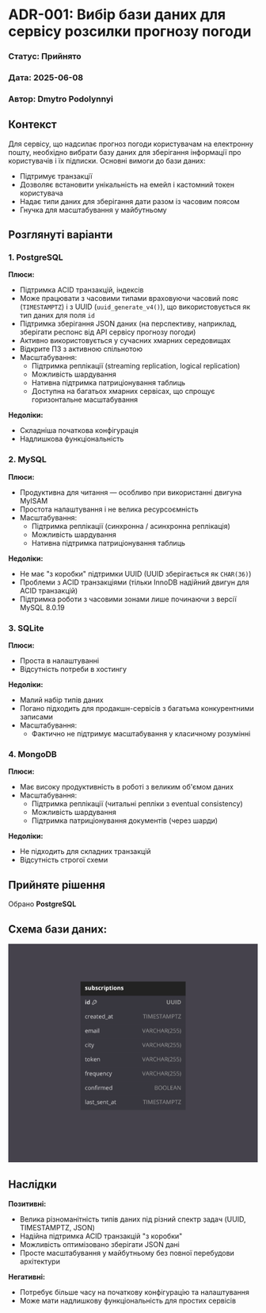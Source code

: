 # ADR-001: Вибір бази даних для сервісу розсилки прогнозу погоди

### Статус: Прийнято
### Дата: 2025-06-08
### Автор: Dmytro Podolynnyi

## Контекст

Для сервісу, що надсилає прогноз погоди користувачам на електронну пошту, необхідно вибрати базу даних для зберігання інформації про користувачів і їх підписки. Основні вимоги до бази даних:
- Підтримує транзакції
- Дозволяє встановити унікальність на емейл і кастомний токен користувача
- Надає типи даних для зберігання дати разом із часовим поясом
- Гнучка для масштабування у майбутньому

## Розглянуті варіанти

### 1. PostgreSQL
**Плюси:**
- Підтримка ACID транзакцій, індексів
- Може працювати з часовими типами враховуючи часовий пояс (`TIMESTAMPTZ`) і з UUID (`uuid_generate_v4()`), що використовується як тип даних для поля `id`
- Підтримка зберігання JSON даних (на перспективу, наприклад, зберігати респонс від API сервісу прогнозу погоди)
- Активно використовується у сучасних хмарних середовищах
- Відкрите ПЗ з активною спільнотою
- Масштабування:
  - Підтримка реплікації (streaming replication, logical replication)
  - Можливість шардування 
  - Нативна підтримка патриціонування таблиць
  - Доступна на багатьох хмарних сервісах, що спрощує горизонтальне масштабування

**Недоліки:** 
- Складніша початкова конфігурація
- Надлишкова функціональність

### 2. MySQL
**Плюси:**
- Продуктивна для читання — особливо при використанні двигуна MyISAM
- Простота налаштування і не велика ресурсоємність
- Масштабування:
    - Підтримка реплікації (синхронна / асинхронна реплікація)
    - Можливість шардування
    - Нативна підтримка патриціонування таблиць

**Недоліки:**
- Не має "з коробки" підтримки UUID (UUID зберігається як `CHAR(36)`)
- Проблеми з ACID транзакціями (тільки InnoDB надійний двигун для ACID транзакцій)
- Підтримка роботи з часовими зонами лише починаючи з версії MySQL 8.0.19

### 3. SQLite
**Плюси:**
- Проста в налаштуванні
- Відсутність потреби в хостингу

**Недоліки:**
- Малий набір типів даних
- Погано підходить для продакшн-сервісів з багатьма конкурентними записами
- Масштабування:
    - Фактично не підтримує масштабування у класичному розумінні

### 4. MongoDB
**Плюси:**
- Має високу продуктивність в роботі з великим об'ємом даних
- Масштабування:
    - Підтримка реплікації (читальні репліки з eventual consistency)
    - Можливість шардування
    - Підтримка патриціонування документів (через шарди)
    
**Недоліки:**
- Не підходить для складних транзакцій
- Відсутність строгої схеми

## Прийняте рішення
Обрано **PostgreSQL**

## Схема бази даних:
![img.png](../db_schema.png)

## Наслідки
**Позитивні:**
- Велика різноманітність типів даних під різний спектр задач (UUID, TIMESTAMPTZ, JSON)
- Надійна підтримка ACID транзакцій "з коробки"
- Можливість оптимізовано зберігати JSON дані
- Просте масштабування у майбутньому без повної перебудови архітектури

**Негативні:**
- Потребує більше часу на початкову конфігурацію та налаштування
- Може мати надлишкову функціональність для простих сервісів